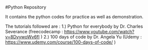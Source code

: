 #Python Repository

It contains the python codes for practice as well as demonstration.

The tutorials followed are : 
1.) Python for everybody by Dr. Charles Severance (freecodecamp : https://www.youtube.com/watch?v=8DvywoWv6fI )
2.) 100 days of code by Dr. Angela Yu (Udemy : https://www.udemy.com/course/100-days-of-code/ )
